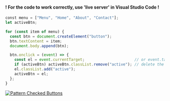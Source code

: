 #### ! For the code to work correctly, use 'live server' in Visual Studio Code !

```js
﻿const menu = ["Menu", "Home", "About", "Contact"];
let activeBtn;

for (const item of menu) {
  const btn = document.createElement("button");
  btn.textContent = item;
  document.body.append(btn);

  btn.onclick = (event) => {
    const el = event.currentTarget;                      // or event.target
    if (activeBtn) activeBtn.classList.remove("active"); // delete the old active button
    el.classList.add("active");
    activeBtn = el;
  };
}
```
[![Pattern Checked Buttons](https://github.com/AndriiKot/1VanillaJS__Cooks/blob/main/_002_checked_buttons/__demo__/__v1_0_0__.png)](https://github.com/AndriiKot/VanillaJS__Cooks/blob/main/_002_checked_buttons/_00-0__Best__Praxe__)

